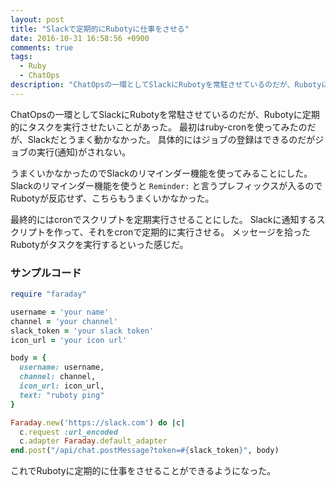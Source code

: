 ```yaml
---
layout: post
title: "Slackで定期的にRubotyに仕事をさせる"
date: 2016-10-31 16:58:56 +0900
comments: true
tags: 
  - Ruby 
  - ChatOps
description: "ChatOpsの一環としてSlackにRubotyを常駐させているのだが、Rubotyに定期的にタスクを実行させたいことがあった。cronを使った方法を紹介する。"
---
```


ChatOpsの一環としてSlackにRubotyを常駐させているのだが、Rubotyに定期的にタスクを実行させたいことがあった。
最初はruby-cronを使ってみたのだが、Slackだとうまく動かなかった。
具体的にはジョブの登録はできるのだがジョブの実行(通知)がされない。

うまくいかなかったのでSlackのリマインダー機能を使ってみることにした。
Slackのリマインダー機能を使うと `Reminder:` と言うプレフィックスが入るのでRubotyが反応せず、こちらもうまくいかなかった。

最終的にはcronでスクリプトを定期実行させることにした。
Slackに通知するスクリプトを作って、それをcronで定期的に実行させる。
メッセージを拾ったRubotyがタスクを実行するといった感じだ。

### サンプルコード

```ruby
require "faraday"

username = 'your name'
channel = 'your channel'
slack_token = 'your slack token'
icon_url = 'your icon url'

body = {
  username: username,
  channel: channel,
  icon_url: icon_url,
  text: "ruboty ping"
}

Faraday.new('https://slack.com') do |c|
  c.request :url_encoded
  c.adapter Faraday.default_adapter
end.post("/api/chat.postMessage?token=#{slack_token}", body)
```

これでRubotyに定期的に仕事をさせることができるようになった。
